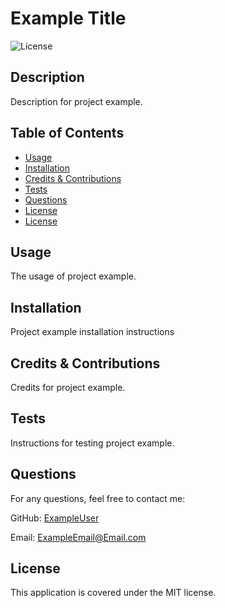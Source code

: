 # Example Title
  ![License](https://img.shields.io/badge/License-MIT-blue.svg)

  ## Description
  
  Description for project example.
  
  ## Table of Contents
  - [Usage](#usage)
  - [Installation](#installation)
  - [Credits & Contributions](#contributions)
  - [Tests](#tests)
  - [Questions](#questions)
  - [License](#license)
  - [License](#license)

  ## Usage

  The usage of project example.
  
  ## Installation
  
  Project example installation instructions
  
  
  ## Credits & Contributions
  
  Credits for project example.
  
  ## Tests
  
  Instructions for testing project example.
  
  ## Questions
  
  For any questions, feel free to contact me:
  
  GitHub: [ExampleUser](https://github.com/ExampleUser)
  
  Email: ExampleEmail@Email.com

  ## License

This application is covered under the MIT license.
